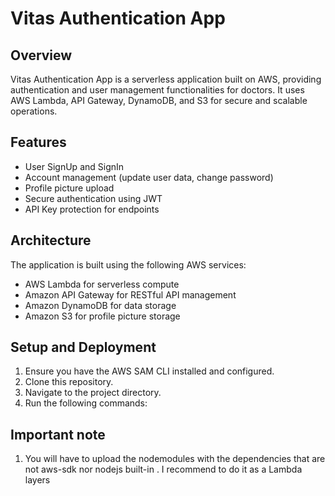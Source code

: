 # Vitas Authentication App

## Overview
Vitas Authentication App is a serverless application built on AWS, providing authentication and user management functionalities for doctors. It uses AWS Lambda, API Gateway, DynamoDB, and S3 for secure and scalable operations.

## Features
- User SignUp and SignIn
- Account management (update user data, change password)
- Profile picture upload
- Secure authentication using JWT
- API Key protection for endpoints

## Architecture
The application is built using the following AWS services:
- AWS Lambda for serverless compute
- Amazon API Gateway for RESTful API management
- Amazon DynamoDB for data storage
- Amazon S3 for profile picture storage

## Setup and Deployment
1. Ensure you have the AWS SAM CLI installed and configured.
2. Clone this repository.
3. Navigate to the project directory.
4. Run the following commands:

## Important note
1. You will have to upload the nodemodules with the dependencies that are not aws-sdk nor nodejs built-in . I recommend to do it as a Lambda layers
